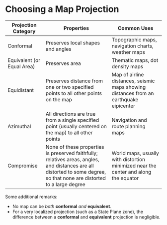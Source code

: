 # Choosing a Map Projection

| Projection Category        | Properties                                                                                                                                                                | Common Uses                                                                            |
|----------------------------|---------------------------------------------------------------------------------------------------------------------------------------------------------------------------|----------------------------------------------------------------------------------------|
| Conformal                  | Preserves local shapes and angles                                                                                                                                         | Topographic maps, navigation charts, weather maps                                      |
| Equivalent (or Equal Area) | Preserves area                                                                                                                                                            | Thematic maps, dot density maps                                                        |
| Equidistant                | Preserves distance from one or two specified points to all other points on the map                                                                                        | Map of airline distances, seismic maps showing distances from an earthquake eipicenter |
| Azimuthal                  | All directions are true from a single specified point (usually centered on the map) to all other points                                                                   | Navigation and route planning maps                                                     |
| Compromise                 | None of these properties is preserved faithfully; relatives areas,  angles, and distances are all distorted to some degree, so that none are  distorted to a large degree | World maps, usually with distortion minimized near the center and along the equator    |

Some additional remarks:

* No map can be *both* **conformal** *and* **equivalent**.
* For a very localized projection (such as a State Plane zone), the difference between a **conformal** and **equivalent** projection is negligible.


